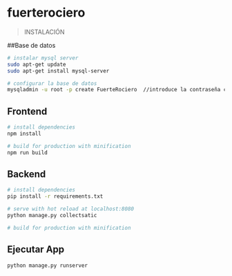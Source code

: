 # fuerterociero

> INSTALACIÓN

##Base de datos

``` bash
# instalar mysql server
sudo apt-get update
sudo apt-get install mysql-server

# configurar la base de datos
mysqladmin -u root -p create FuerteRociero  //introduce la contraseña creada al instalar mysql

```



## Frontend

``` bash
# install dependencies
npm install

# build for production with minification
npm run build
```

## Backend

``` bash
# install dependencies
pip install -r requirements.txt

# serve with hot reload at localhost:8080
python manage.py collectsatic

# build for production with minification
```
## Ejecutar App

``` bash
python manage.py runserver
```
